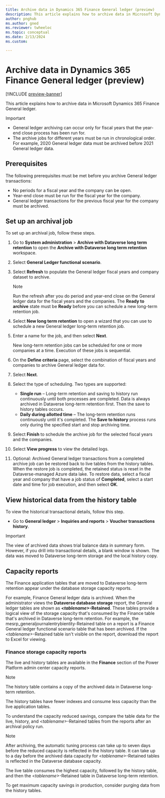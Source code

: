 ```yaml
---
title: Archive data in Dynamics 365 Finance General ledger (preview)
description: This article explains how to archive data in Microsoft Dynamics 365 Finance General ledger.
author: pnghub
ms.author: gned
ms.reviewer: twheeloc
ms.topic: conceptual
ms.date: 2/13/2024
ms.custom:

---
```

# Archive data in Dynamics 365 Finance General ledger (preview)

[!INCLUDE [preview-banner](../../../supply-chain/includes/preview-banner.md)]

This article explains how to archive data in Microsoft Dynamics 365 Finance General ledger.

> [!IMPORTANT]
> - General ledger archiving can occur only for fiscal years that the year-end close process has been run for.
> - The archive jobs for different years must be run in chronological order. For example, 2020 General ledger data must be archived before 2021 General ledger data.

## Prerequisites

The following prerequisites must be met before you archive General ledger transactions:

- No periods for a fiscal year and the company can be open.
- Year-end close must be run for the fiscal year for the company.
- General ledger transactions for the previous fiscal year for the company must be archived.

## Set up an archival job

To set up an archival job, follow these steps.

1. Go to **System administration** \> **Archive with Dataverse long term retention** to open the **Archive with Dataverse long term retention** workspace.
1. Select **General Ledger functional scenario**.
1. Select **Refresh** to populate the General ledger fiscal years and company dataset to archive.

    > [!NOTE]
    > Run the refresh after you do period and year-end close on the General ledger data for the fiscal years and the companies. The **Ready to archive** state must be **Ready** before you can schedule a new long-term retention job.

1. Select **New long term retention** to open a wizard that you can use to schedule a new General ledger long-term retention job.
1. Enter a name for the job, and then select **Next**.

    New long-term retention jobs can be scheduled for one or more companies at a time. Execution of these jobs is sequential.

1. On the **Define criteria** page, select the combination of fiscal years and companies to archive General ledger data for.
1. Select **Next**.
1. Select the type of scheduling. Two types are supported:

    - **Single run** – Long-term retention and saving to history run continuously until both processes are completed. Data is always archived in Dataverse long-term retention first. Then the save to history tables occurs.
    - **Daily during allotted time** – The long-term retention runs continuously until it's completed. The **Save to history** process runs only during the specified start and stop archiving time.

1. Select **Finish** to schedule the archive job for the selected fiscal years and the companies.
1. Select **View progress** to view the detailed logs.
1. Optional: Archived General ledger transactions from a completed archive job can be restored back to live tables from the history tables. When the restore job is completed, the retained status is reset in the Dataverse-managed Azure data lake. To restore data, select a fiscal year and company that have a job status of **Completed**, select a start date and time for job execution, and then select **OK**.

## View historical data from the history table

To view the historical transactional details, follow this step.

- Go to **General ledger** \> **Inquiries and reports** \> **Voucher transactions history**.

> [!IMPORTANT]
> The view of archived data shows trial balance data in summary form. However, if you drill into transactional details, a blank window is shown. The data was moved to Dataverse long-term storage and the local history copy.

## Capacity reports

The Finance application tables that are moved to Dataverse long-term retention appear under the database storage capacity reports.

For example, Finance General ledger data is archived. When the administrator views the **Dataverse database storage** report, the General ledger tables are shown as **\<*tablename*\>-Retained**. These tables provide a logical view of the storage capacity that's consumed by the Finance table that's archived in Dataverse long-term retention. For example, the mesrp\_generaljournalentrybientity-Retained table on a report is a Finance General ledger functional scenario table that has been archived. If the \<*tablename*\>-Retained table isn't visible on the report, download the report to Excel for viewing.

### Finance storage capacity reports

The live and history tables are available in the **Finance** section of the Power Platform admin center capacity reports.

> [!NOTE]
> The history table contains a copy of the archived data in Dataverse long-term retention.

The history tables have fewer indexes and consume less capacity than the live application tables.

To understand the capacity reduced savings, compare the table data for the live, history, and \<*tablename*\>-Retained tables from the reports after an archival policy run.

> [!NOTE]
> After archiving, the automatic tuning process can take up to seven days before the reduced capacity is reflected in the history table. It can take up to a day before the archived data capacity for \<*tablename*\>-Retained tables is reflected in the Dataverse database capacity.

The live table consumes the highest capacity, followed by the history table, and then the \<*tablename*\>-Retained table in Dataverse long-term retention.

To get maximum capacity savings in production, consider purging data from the history tables.
